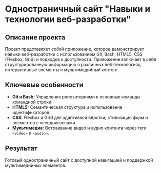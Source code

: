 # Одностраничный сайт "Навыки и технологии веб-разработки"

## Описание проекта
Проект представляет собой приложение, которое демонстрирует навыки веб-разработки с использованием Git, Bash, HTML5, CSS (Flexbox, Grid) и подходов к доступности. Приложение включает в себя структурированную информацию о различных веб-технологиях, интерактивные элементы и мультимедийный контент.

## Ключевые особенности
- **Git и Bash:** Управление репозиториями и основные команды командной строки.  
- **HTML5:** Семантическая структура и использование идентификаторов.  
- **CSS:** Flexbox и Grid для адаптивной вёрстки, стилизация форм и элементов с псевдоклассами.  
- **Мультимедиа:** Встраивание видео и аудио контента через теги `<video>` и `<audio>`.  

## Результат
Готовый одностраничный сайт с доступной навигацией и поддержкой мультимедийных элементов.
